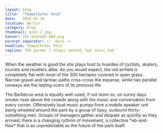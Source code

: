```yaml
---
layout: blog
title:  "Tempelhofer Feld"
date:   2016-05-18
location: Berlin
category: blog
thumbnail: post-2.jpg
banner: TFe-skate01-400.png
excerpt_separator: <!--more-->
headline: Tempelhofer Feld
tagline: The garden I always wanted, but never had
---
```


When the weather is good the site plays host to hoardes of cyclists, skaters, tourists and revellers alike. As you would expect, the old airfield is completely flat with most of the 300 hectares covered in open grass. Narrow gravel and tarmac paths criss-cross the expanse, while two parallel runways are the lasting scars of its previous life.
<!--more--> The Barbecue area is equally well-used, if not more so, on sunny days smoke rises above the crowds along with the music and conversation from every corner. Offensively loud music pumps from a mobile speaker unit being wheeled around the park by a group of tipsy, sunburnt thirty-something men. Groups of teenagers gather and disipate as quickly as they arrived; there is a changing rythmn of movement, a collective *eb-and-flow* that is as unpredictable as the future of the park itself.
